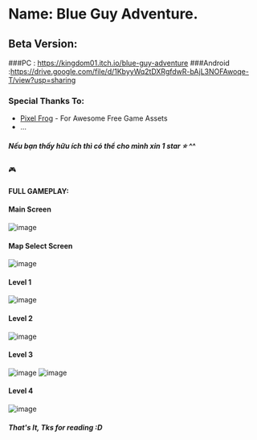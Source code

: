 # Name:  Blue Guy Adventure.
## Beta Version: 
###PC : https://kingdom01.itch.io/blue-guy-adventure
###Android :https://drive.google.com/file/d/1KbyyWq2tDXRgfdwR-bAjL3NOFAwoqe-T/view?usp=sharing
### Special Thanks To:
* <a href="https://pixelfrog-assets.itch.io/">Pixel Frog</a> - For Awesome Free Game Assets
* ...
##### Nếu bạn thấy hữu ích thì có thể cho mình xin 1 star ⭐ ^^
🎮 
#### FULL GAMEPLAY: 

#### Main Screen
![image](https://github.com/kingdomx01/Platform-Game-2D/assets/51502661/558b5723-b6f3-4ca3-b6db-72302e44cc2a)

#### Map Select Screen
![image](https://github.com/kingdomx01/Platform-Game-2D/assets/51502661/182180b2-b625-41a4-a5a4-5ea68be10a60)

#### Level 1
![image](https://github.com/kingdomx01/Platform-Game-2D/assets/51502661/29c02953-dd43-4601-acd6-fbfd47bb6936)

#### Level 2 
![image](https://github.com/kingdomx01/Platform-Game-2D/assets/51502661/246a7a85-8fba-42fc-aaa5-2e2cd413735c)
#### Level 3
![image](https://github.com/kingdomx01/Platform-Game-2D/assets/51502661/29e7347a-9648-40d5-9ba4-d1f2e4af6ef3)
![image](https://github.com/kingdomx01/Platform-Game-2D/assets/51502661/797e9237-f693-4ce3-ab78-b7531c8a157f)

#### Level 4
![image](https://github.com/kingdomx01/Platform-Game-2D/assets/51502661/455f6a6c-8c84-4863-b964-11e4f6fb890c)

##### That's It, Tks for reading :D
